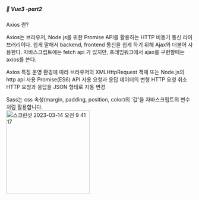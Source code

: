 ##### :cactus: Vue3 -part2


Axios 란?

Axios는 브라우저, Node.js를 위한 Promise API를 활용하는 HTTP 비동기 통신 라이브러리이다.
쉽게 말해서 backend, frontend 통신을 쉽게 하기 위해 Ajax와 더불어 사용한다.
자바스크립트에는 fetch api 가 있지만, 프레임워크에서 ajax를 구현할때는 axios를 쓴다.


Axios 특징
운영 환경에 따라 브라우저의 XMLHttpRequest 객체 또는 Node.js의 http api 사용
Promise(ES6) API 사용
요청과 응답 데이터의 변형
HTTP 요청 취소
HTTP 요청과 응답을 JSON 형태로 자동 변경



Sass는 css 속성(margin, padding, position, color)의 '값'을 자바스크립트의 변수처럼 활용합니다.   
<img width="225" alt="스크린샷 2023-03-14 오전 9 41 17" src="https://user-images.githubusercontent.com/48478079/224863158-28eb14cc-864c-451d-8daf-1dbd458ebecc.png">
